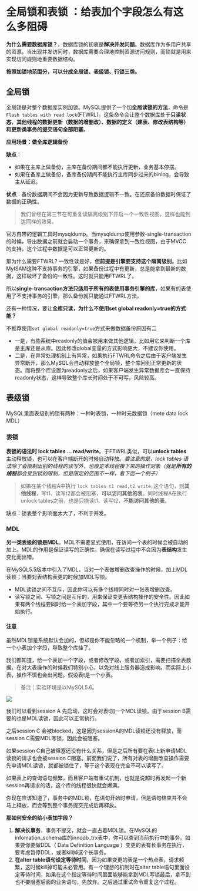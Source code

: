 # 全局锁和表锁 ：给表加个字段怎么有这么多阻碍

**为什么需要数据库锁？**，数据库锁的初衷是**解决并发问题**。数据库作为多用户共享的资源，当出现并发访问时，数据库需要合理地控制资源访问规则，而锁就是用来实现访问规则地重要数据结构。

**按照加锁地范围分，可以分成全局锁、表级锁、行锁三类。**

## 全局锁

全局锁是对整个数据库实例加锁。MySQL提供了一个加**全局读锁的方法**，命令是`Flash tables with read lock`(FTWRL)。这条命令会让整个数据库处于**只读状态**，**其他线程的数据更新（数据的增删改）、数据的定义（建表、修改表结构等）和更新类事务的提交语句全部阻塞**。

**应用场景：做全库逻辑备份**

**缺点**：

- 如果在主库上做备份，主库在备份期间都不能执行更新，业务基本停摆。
- 如果在备库上做备份，备库备份期间不能执行主库同步过来的binlog，会导致主从延迟。

**优点**：备份数据期间不会因为更新导致数据逻辑不一致。在还原备份数据时保证了数据的正确性。

> 我们曾经在第三节在可重复读隔离级别下开启一个一致性视图，这样也能到达同样的效果。

官方自带的逻辑工具时mysqldump。当mysqldump使用参数-single-transaction的时候，导出数据之前就会启动一个事务，来确保拿到一致性视图，由于MVCC的支持，这个过程中数据是可以正常更新的。

那为什么需要FTWRL? 一致性读是好，**但前提是引擎要支持这个隔离级别**。比如MyISAM这种不支持事务的引擎，如果备份过程中有更新，总是能拿到最新的数据，这样破坏了备份的一致性。这时就只能用FTWRL了。

所以**single-transaction方法只适用于所有的表使用事务引擎的库**，如果有的表使用了不支持事务的引擎，那么备份就只能通过FTWRL方法。

还有一种情况，要让**全库只读，为什么不使用set global readonly=true的方式能？**

不推荐使用`set global readonly=true`方式来做数据备份原因有二

- 一是，有些系统中readonly的值会被用来做其他逻辑，比如用它来判断一个库是主库还是从库。因此修改global变量的方式影响更大，不建议你使用。
- 二是，在异常处理机制上有异常，如果执行FTWRL命令之后由于客户端发生异常断开，那么MySQL会自动释放整个全局锁，整个库回到正常更新的状态。而将整个库设置为readonly之后，如果客户端发生异常数据库会一直保持readonly状态，这样导致整个库长时间处于不可写，风险较高。

## 表级锁

MySQL里面表级别的锁有两种：一种时表锁，一种时元数据锁（mete data lock MDL）

### 表锁

**表锁的语法时  lock tables ... read/write**。于FTWRL类似，可以**unlock tables** 主动释放锁，也可以在客户端断开的时候自动释放。*要注意的是，lock tables 语法除了会限制出别的线程的读写外，也限定本线程接下来的操作对象（就是**所有的线程**都会受到锁的限制，但是限定的范围不一样，看下面一个例子）*

> 如果在某个线程A中执行 `lock tables t1 read,t2 write;`这个语句，则**其他线程**，写t1、读写t2都会被阻塞，**可以访问其他的表**。同时线程A在执行unlock tables之前，也是只能读t1、读写t2，**不能访问其他的表**。

缺点：锁表整个影响面太大了，不利于并发。

### MDL

**另一类表级的锁是MDL**。MDL不需要显式使用，在访问一个表的时候会被自动的加上。MDL的作用是保证读写的正确性。确保在读写过程中不会因为**表结构**发生变化而出错。

在MySQL5.5版本中引入了MDL，当对一个表做增删改查操作的时候，加上MDL读锁；当要对表结构表更的时候加MDL写锁。

- MDL读锁之间不互斥，因此你可以有多个线程同时对一张表增删改查。
- 读写锁之间、写锁之间是互斥的，用来保证变更表结构操作的安全性。因此如果有两个线程要同时给一个表加字段，其中一个要等待另一个执行完成才能开始执行。

#### 注意

虽然MDL锁是系统默认会加的，但却是你不能忽略的一个机制，举一个例子：给一个小表加个字段，导致整个库挂了。

我们都知道，给一个表加一个字段，或者修改字段，或者加索引，需要扫描全表数据。在对大表操作的时候我们特别小心，以免对线上服务器造成影响。而实际上小表，操作不慎也会出问题。假设表t是一个小表。

> 备注：实验环境是以MySQL5.6。

![](https://raw.githubusercontent.com/dddygin/intentional-learning/master/blog/images/mysql45/picture/mysql45-06-01.jpg)



我们可以看到session A 先启动，这时会对表t加一个MDL读锁。由于session B需要的也是MDL读锁，因此可以正常执行。

之后session C 会被blocked，这是因为sessionA的MDL读锁还没有释放，而session C需要MDL写锁，因此会被阻塞。

如果session C自己被阻塞还没有什么关系，但是之后所有要在表t上新申请MDL读锁的请求也会被session C阻塞。前面我们说了，所有对表的增删改查操作需要先申请MDL读锁，就都被锁住了，等于这个表现在完全不可以读写了。

如果表上的查询语句频繁，而且客户端有重试机制，也就是说超时再发起一个新session再请求的话，这个库的线程很快就会爆满。

你现在应该知道了，事务中的MDL锁，在语句开始时申请，但是语句结束并不会马上释放，而会等到整个事务提交完成后再释放。

**那如何安全的给小表加字段？**

1. **解决长事务**，事务不提交，就会一直占着MDL锁。在MySQL的infomation_schema库的innodb_trx表中，你可以查到当前执行中的事务。如果要你要做DDL（ Data Definition Language ）变更的表有长事务在执行，要考虑暂停DDL，或者kill掉这个长事务。
2. **在alter table语句设定等待时间**，因为如果变更的表是一个热点表，请求频繁，这时候kill掉可能未必管用。有一个理想的机制时在alter table语句里面设定等待时间，如果在这个指定等待时间里面能够能拿到MDL写锁最后，拿不到也不要阻塞后面的业务语句，先放弃。之后通过重试命令重复这个过程。

